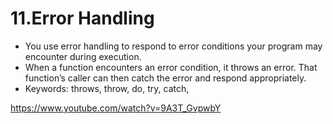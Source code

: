 # 11.Error Handling

* You use error handling to respond to error conditions your program may encounter during execution.
* When a function encounters an error condition, it throws an error. That function’s caller can then catch the error and respond appropriately.
* Keywords:  throws, throw, do, try, catch,

https://www.youtube.com/watch?v=9A3T_GvpwbY
